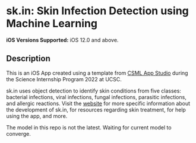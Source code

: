 
# sk.in: Skin Infection Detection using Machine Learning

**iOS Versions Supported:** iOS 12.0 and above.

## Description

This is an iOS App created using a template from [CSML App Studio](https://sites.google.com/ucsc.edu/csmlappstudio/detection) during the Science Internship Program 2022 at UCSC. 
 
sk.in uses object detection to identify skin conditions from five classes: bacterial infections, viral infections, fungal infections, parasitic infections, and allergic reactions. Visit the [website](https://sites.google.com/ucsc.edu/sk-in/home) for more specific information about the development of sk.in, for resources regarding skin treatment, for help using the app, and more. 

The model in this repo is not the latest. Waiting for current model to converge. 

